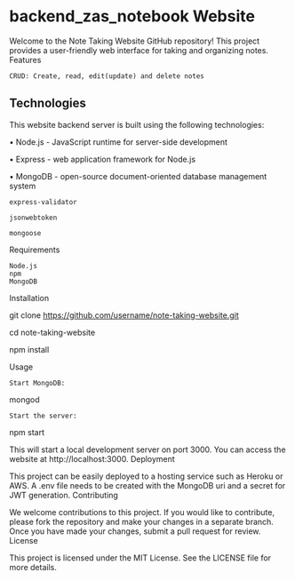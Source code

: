 ﻿# backend_zas_notebook Website

Welcome to the Note Taking Website GitHub repository! This project provides a user-friendly web interface for taking and organizing notes.
Features

    CRUD: Create, read, edit(update) and delete notes
    
    
<h2>Technologies</h2>


This website backend server is built using the following technologies:


•	Node.js - JavaScript runtime for server-side development

•	Express - web application framework for Node.js

•	MongoDB - open-source document-oriented database management system

    express-validator
    
    jsonwebtoken
    
    mongoose



Requirements

    Node.js
    npm
    MongoDB

Installation

git clone https://github.com/username/note-taking-website.git

cd note-taking-website

npm install

Usage

    Start MongoDB:

mongod

    Start the server:

npm start

This will start a local development server on port 3000. You can access the website at http://localhost:3000.
Deployment

This project can be easily deployed to a hosting service such as Heroku or AWS.
A .env file needs to be created with the MongoDB uri and a secret for JWT generation.
Contributing

We welcome contributions to this project. If you would like to contribute, please fork the repository and make your changes in a separate branch. Once you have made your changes, submit a pull request for review.
License

This project is licensed under the MIT License. See the LICENSE file for more details.
